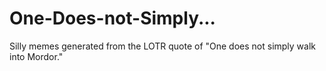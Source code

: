 # One-Does-not-Simply...
Silly memes generated from the LOTR quote of "One does not simply walk into Mordor."
